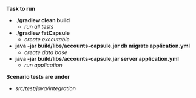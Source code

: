 **Task to run**
* **./gradlew clean build** 
   * _run all tests_
* **./gradlew fatCapsule** 
    * _create executable_
* **java -jar build/libs/accounts-capsule.jar db migrate application.yml** 
    * _create data base_
* **java -jar build/libs/accounts-capsule.jar server application.yml**
    * _run application_


**Scenario tests are under** 
   * _src/test/java/integration_

